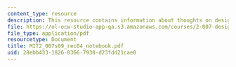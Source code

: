 ```yaml
---
content_type: resource
description: This resource contains information about thoughts on design notebooks.
file: https://ol-ocw-studio-app-qa.s3.amazonaws.com/courses/2-007-design-and-manufacturing-i-spring-2009/28ebb433182683667930d23fdd21cae0_MIT2_007s09_rec04_notebook.pdf
file_type: application/pdf
resourcetype: Document
title: MIT2_007s09_rec04_notebook.pdf
uid: 28ebb433-1826-8366-7930-d23fdd21cae0
---
```

